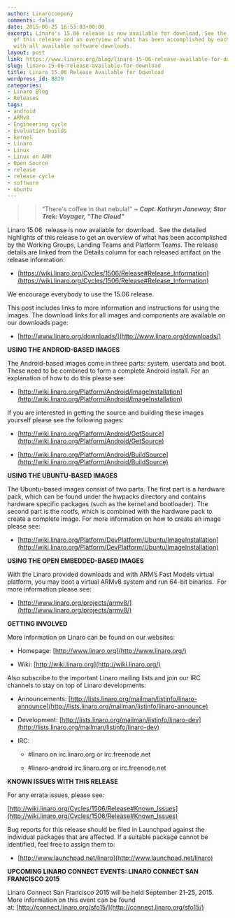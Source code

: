 ```yaml
---
author: Linarocompany
comments: false
date: 2015-06-25 16:53:03+00:00
excerpt: Linaro's 15.06 release is now available for download. See the detailed highlights
  of this release and an overview of what has been accomplished by each team along
  with all available software downloads.
layout: post
link: https://www.linaro.org/blog/linaro-15-06-release-available-for-download/
slug: linaro-15-06-release-available-for-download
title: Linaro 15.06 Release Available for Download
wordpress_id: 8829
categories:
- Linaro Blog
- Releases
tags:
- android
- ARMv8
- Engineering cycle
- Evaluation builds
- kernel
- Linaro
- Linux
- Linux on ARM
- Open Source
- release
- release cycle
- software
- ubuntu
---
```


<blockquote>

> 
> “There's coffee in that nebula!" _**~ _**Capt. Kathryn Janeway, Star Trek: Voyager, "The Cloud"**_**_
> 
> </blockquote>






Linaro 15.06  release is now available for download.  See the detailed highlights of this release to get an overview of what has been accomplished by the Working Groups, Landing Teams and Platform Teams. The release details are linked from the Details column for each released artifact on the release information:



	
  * [https://wiki.linaro.org/Cycles/1506/Release#Release_Information](https://wiki.linaro.org/Cycles/1506/Release#Release_Information)


We encourage everybody to use the 15.06 release.

This post includes links to more information and instructions for using the images. The download links for all images and components are available on our downloads page:

	
  * [http://www.linaro.org/downloads/](http://www.linaro.org/downloads/)


**USING THE ANDROID-BASED IMAGES**

The Android-based images come in three parts: system, userdata and boot. These need to be combined to form a complete Android install. For an explanation of how to do this please see:



	
  * [http://wiki.linaro.org/Platform/Android/ImageInstallation](http://wiki.linaro.org/Platform/Android/ImageInstallation)


If you are interested in getting the source and building these images yourself please see the following pages:

	
  * [http://wiki.linaro.org/Platform/Android/GetSource](http://wiki.linaro.org/Platform/Android/GetSource)

	
  * [http://wiki.linaro.org/Platform/Android/BuildSource](http://wiki.linaro.org/Platform/Android/BuildSource)


**USING THE UBUNTU-BASED IMAGES**

The Ubuntu-based images consist of two parts. The first part is a hardware pack, which can be found under the hwpacks directory and contains hardware specific packages (such as the kernel and bootloader). The second part is the rootfs, which is combined with the hardware pack to create a complete image. For more information on how to create an image please see:



	
  * [http://wiki.linaro.org/Platform/DevPlatform/Ubuntu/ImageInstallation](http://wiki.linaro.org/Platform/DevPlatform/Ubuntu/ImageInstallation)


**USING THE OPEN EMBEDDED-BASED IMAGES**

With the Linaro provided downloads and with ARM’s Fast Models virtual platform, you may boot a virtual ARMv8 system and run 64-bit binaries.  For more information please see:



	
  * [http://www.linaro.org/projects/armv8/](http://www.linaro.org/projects/armv8/)


**GETTING INVOLVED**

More information on Linaro can be found on our websites:



	
  * Homepage: [http://www.linaro.org](http://www.linaro.org/)

	
  * Wiki: [http://wiki.linaro.org](http://wiki.linaro.org/)


Also subscribe to the important Linaro mailing lists and join our IRC channels to stay on top of Linaro developments:

	
  * Announcements: [http://lists.linaro.org/mailman/listinfo/linaro-announce](http://lists.linaro.org/mailman/listinfo/linaro-announce)

	
  * Development: [http://lists.linaro.org/mailman/listinfo/linaro-dev](http://lists.linaro.org/mailman/listinfo/linaro-dev)

	
  * IRC:

	
    * #linaro on irc.linaro.org or irc.freenode.net

	
    * #linaro-android irc.linaro.org or irc.freenode.net





**KNOWN ISSUES WITH THIS RELEASE**

For any errata issues, please see:

[http://wiki.linaro.org/Cycles/1506/Release#Known_Issues](http://wiki.linaro.org/Cycles/1506/Release#Known_Issues)

Bug reports for this release should be filed in Launchpad against the individual packages that are affected. If a suitable package cannot be identified, feel free to assign them to:



	
  * [http://www.launchpad.net/linaro](http://www.launchpad.net/linaro)


**UPCOMING LINARO CONNECT EVENTS: LINARO CONNECT SAN FRANCISCO 2015**

Linaro Connect San Francisco 2015 will be held September 21-25, 2015.  More information on this event can be found at: [http://connect.linaro.org/sfo15/](http://connect.linaro.org/sfo15/)


